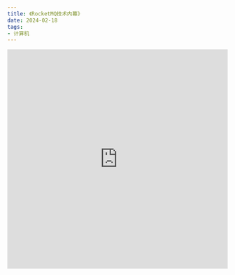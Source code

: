 ```yaml
---
title: 《RocketMQ技术内幕》
date: 2024-02-18
tags:
- 计算机
---
```

<iframe id="embed_dom" name="embed_dom" frameborder="0" style="display:block;width:100%; height:500px;" src="https://www.processon.com/embed/65d30b03c3c7a06c20b5447d"></iframe>
